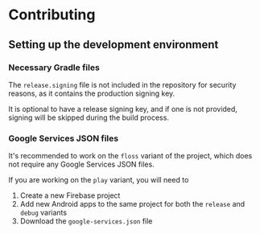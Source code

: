 # Contributing

## Setting up the development environment

### Necessary Gradle files

The `release.signing` file is not included in the repository for security reasons, as it contains the production signing key.

It is optional to have a release signing key, and if one is not provided, signing will be skipped during the build process.

### Google Services JSON files

It's recommended to work on the `floss` variant of the project, which does not require any Google Services JSON files.

If you are working on the `play` variant, you will need to 

1. Create a new Firebase project
2. Add new Android apps to the same project for both the `release` and `debug` variants
3. Download the `google-services.json` file